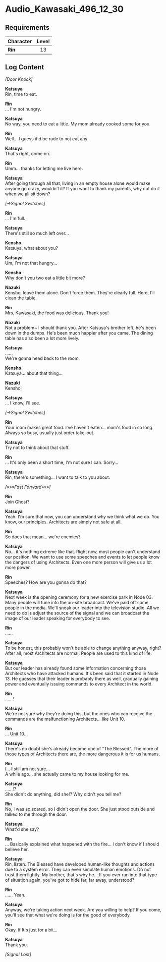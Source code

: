 # Audio_Kawasaki_496_12_30
## Requirements
|Character|Level|
|---------|:---:|
|**Rin**  | 13  |

## Log Content
*\[Door Knock\]*

**Katsuya**<br>
Rin, time to eat.

**Rin**<br>
... I'm not hungry.

**Katsuya**<br>
No way, you need to eat a little. My mom already cooked some for you.

**Rin**<br>
Well... I guess it'd be rude to not eat any.

**Katsuya**<br>
That's right, come on.

**Rin**<br>
Umm... thanks for letting me live here.

**Katsuya**<br>
After going through all that, living in an empty house alone would make anyone go crazy, wouldn't it? If you want to thank my parents, why not do it when we all sit down?

*[→Signal Switches]*

**Rin**<br>
... I'm full.

**Katsuya**<br>
There's still so much left over...

**Kensho**<br>
Katsuya, what about you?

**Katsuya**<br>
Um, I'm not that hungry...

**Kensho**<br>
Why don't you two eat a little bit more?

**Nazuki**<br>
Kensho, leave them alone. Don't force them. They're clearly full. Here, I'll clean the table.

**Rin**<br>
Mrs. Kawasaki, the food was delicious. Thank you!

**Nazuki**<br>
Not a problem\~ I should thank you. After Katsuya's brother left, he's been down in the dumps. He's been much happier after you came. The dining table has also been a lot more lively.

**Katsuya**<br>
......<br>
We're gonna head back to the room.

**Kensho**<br>
Katsuya... about that thing...

**Nazuki**<br>
Kensho!

**Katsuya**<br>
... I know, I'll see.

*[→Signal Switches]*

**Rin**<br>
Your mom makes great food. I've haven't eaten... mom's food in so long. Always so busy, usually just order take\-out.

**Katsuya**<br>
Try not to think about that stuff.

**Rin**<br>
... It's only been a short time, I'm not sure I can. Sorry...

**Katsuya**<br>
Rin, there's something... I want to talk to you about.

*[»»»Fast Forward»»»]*

**Rin**<br>
Join Ghost?

**Katsuya**<br>
Yeah. I'm sure that now, you can understand why we think what we do. You know, our principles. Architects are simply not safe at all.

**Rin**<br>
So does that mean... we're enemies?

**Katsuya**<br>
No... it's nothing extreme like that. Right now, most people can't understand our position. We want to use some speeches and events to let people know the dangers of using Architects. Even one more person will give us a lot more power.

**Rin**<br>
Speeches? How are you gonna do that?

**Katsuya**<br>
Next week is the opening ceremony for a new exercise park in Node 03. Many people will tune into the on\-site broadcast. We've paid off some people in the media. We'll sneak our leader into the television studio. All we need to do is adjust the source of the signal and we can broadcast the image of our leader speaking for everybody to see.

**Rin**<br>
......

**Katsuya**<br>
To be honest, this probably won't be able to change anything anyway, right? After all, most Architects are normal. People are used to this kind of life.

**Katsuya**<br>
But our leader has already found some information concerning those Architects who have attacked humans. It's been said that it started in Node 13. He guesses that their leader is probably there as well, gradually gaining power and eventually issuing commands to every Architect in the world.

**Rin**<br>
......!

**Katsuya**<br>
We're not sure why they're doing this, but the ones who can receive the commands are the malfunctioning Architects... like Unit 10.

**Rin**<br>
... Unit 10...

**Katsuya**<br>
There's no doubt she's already become one of "The Blessed". The more of those types of Architects there are, the more dangerous it is for us humans.

**Rin**<br>
I... I still am not sure...<br>
A while ago...  she actually came to my house looking for me.

**Katsuya**<br>
......!?<br>
She didn't do anything, did she!? Why didn't you tell me?

**Rin**<br>
No, I was so scared, so I didn't open the door. She just stood outside and talked to me through the door.

**Katsuya**<br>
What'd she say?

**Rin**<br>
... Basically explained what happened with the fire... I don't know if I should believe her.

**Katsuya**<br>
Rin, listen. The Blessed have developed human\-like thoughts and actions due to a system error. They can even simulate human emotions. Do not trust them lightly. My brother, that's why he... If you ever run into that type of situation again, you've got to hide far, far away, understood?

**Rin**<br>
...... Yeah.

**Katsuya**<br>
Anyway, we're taking action next week. Are you willing to help? If you come, you'll see that what we're doing is for the good of everybody.

**Rin**<br>
Okay, if It's just for a bit...

**Katsuya**<br>
Thank you.

*[Signal Lost]*
